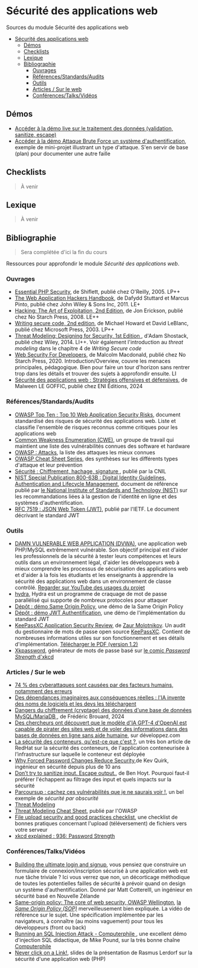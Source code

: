 # Sécurité des applications web

Sources du module Sécurité des applications web

- [Sécurité des applications web](#sécurité-des-applications-web)
  - [Démos](#démos)
  - [Checklists](#checklists)
  - [Lexique](#lexique)
  - [Bibliographie](#bibliographie)
    - [Ouvrages](#ouvrages)
    - [Références/Standards/Audits](#référencesstandardsaudits)
    - [Outils](#outils)
    - [Articles / Sur le web](#articles--sur-le-web)
    - [Conférences/Talks/Vidéos](#conférencestalksvidéos)


## Démos

- [Accéder à la démo live sur le traitement des données (validation, sanitize, escape)](./demo-live-validation-escape-sanitize/)
- [Accéder à la démo Attaque Brute Force un système d'authentification](./demo-brute-force/), exemple de mini-projet illustrant un type d'attaque. S'en servir de base (plan) pour documenter une autre faille


## Checklists

> À venir

## Lexique

> À venir

## Bibliographie

> Sera complétée d'ici la fin du cours

Ressources pour approfondir le module *Sécurité des applications web*.

### Ouvrages

- [Essential PHP Security](https://www.oreilly.com/library/view/essential-php-security/059600656X/), de Shiflett, publié chez O'Reilly, 2005. LP++
- [The Web Application Hackers Handbook](https://www.amazon.fr/Web-Application-Hackers-Handbook-Exploiting/dp/1118026470), de  Dafydd Stuttard et Marcus Pinto, publié chez John Wiley & Sons Inc, 2011. LE+
- [Hacking: The Art of Exploitation, 2nd Edition](https://www.amazon.fr/dp/1593271441/), de Jon Erickson, publié chez No Starch Press, 2008. LE++
- [Writing secure code, 2nd edition](https://www.amazon.com/Writing-Secure-Second-Developer-Practices/dp/0735617228), de  Michael Howard et David LeBlanc, publié chez Microsoft Press, 2003. LP++
- [Threat Modeling: Designing for Security, 1st Edition ](https://www.amazon.fr/Threat-Modeling-Designing-Adam-Shostack/dp/1118809998), d'Adam Shostack, publié chez Wiley, 2014. LI++. Voir également l'introduction au *threat modeling* dans le chapitre 4 de *Writing Secure code* 
- [Web Security For Developers](https://www.amazon.fr/Web-Security-Developers-Malcolm-McDonald/dp/1593279949), de Malcolm Macdonald, publié chez No Starch Press, 2020. Introduction/Overview, couvre les menaces principales, pédagogique. Bien pour faire un tour d'horizon sans rentrer trop dans les détails et trouver des sujets à approfondir ensuite. LI
- [Sécurité des applications web  : Stratégies offensives et défensives](https://www.editions-eni.fr/livre/securite-des-applications-web-strategies-offensives-et-defensives-9782409045127), de Malween LE GOFFIC, publié chez ENI Éditions, 2024

### Références/Standards/Audits

- [OWASP Top Ten : Top 10 Web Application Security Risks](https://owasp.org/www-project-top-ten/), document standardisé des risques de sécurité des applications web. Liste et classifie l'ensemble de risques reconnus comme critiques pour les applications web 
- [Common Weakness Enumeration (CWE)](https://cwe.mitre.org/about/index.html), un groupe de travail qui maintient une liste des vulnérabilités connues des software et hardware
- [OWASP : Attacks](https://owasp.org/www-community/attacks/), la liste des attaques les mieux connues
- [OWASP Cheat Sheet Series](https://cheatsheetseries.owasp.org/), des synthèses sur les différents types d'attaque et leur prévention
- [Sécurité : Chiffrement, hachage, signature ](https://www.cnil.fr/fr/securite-chiffrement-hachage-signature), publié par la CNIL
- [NIST Special Publication 800-63B : Digital Identity Guidelines, Authentication and Lifecycle Management](https://pages.nist.gov/800-63-3/sp800-63b.html), document de référence publié par [le National Institute of Standards and Technology (NIST)](https://fr.wikipedia.org/wiki/National_Institute_of_Standards_and_Technology) sur les recommandations liées à la gestion de l'identité en ligne et des systèmes d'authentification. 
- [RFC 7519 : JSON Web Token (JWT)](https://datatracker.ietf.org/doc/html/rfc7519), publié par l'IETF. Le document décrivant le standard JWT

### Outils

- [DAMN VULNERABLE WEB APPLICATION (DVWA)](https://github.com/digininja/DVWA), une application web PHP/MySQL extrêmement vulnérable. Son objectif principal est d'aider les professionnels de la sécurité à tester leurs compétences et leurs outils dans un environnement légal, d'aider les développeurs web à mieux comprendre les processus de sécurisation des applications web et d'aider à la fois les étudiants et les enseignants à apprendre la sécurité des applications web dans un environnement de classe contrôlé. [Regarder sur YouTube des usages du projet](https://www.youtube.com/results?search_query=Damn+Vulnerable+Web+Application+)
- [hydra](https://www.kali.org/tools/hydra/), Hydra est un programme de craquage de mot de passe parallélisé qui supporte de nombreux protocoles pour attaquer
- [Dépôt : démo Same Origin Policy](https://github.com/paul-schuhm/demo-same-origin-policy), une démo de la Same Origin Policy
- [Dépôt : démo JWT Authentification](https://github.com/paul-schuhm/demo-jwt), une démo de l'implémentation du standard JWT
- [KeePassXC Application Security Review](https://molotnikov.de/keepassxc-review), de [Zaur Molotnikov](https://molotnikov.de/cv). Un audit du gestionnaire de mots de passe open source [KeePassXC](https://github.com/keepassxreboot/keepassxc). Contient de nombreuses informations utiles sur son fonctionnement et ses détails d'implémentation. [Télécharger le PDF (version 1.2)](https://molotnikov.de/docs/KeePassXC-Review-V1-Molotnikov.pdf)
- [Xkpassword](https://beta.xkpasswd.net/), générateur de mots de passe basé sur [le comic *Password Strength* d'xkcd](https://xkcd.com/936/)


### Articles / Sur le web

- [74 % des cyberattaques sont causées par des facteurs humains, notamment des erreurs](https://securite.developpez.com/actu/355251/74-pourcent-des-cyberattaques-sont-causees-par-des-facteurs-humains-notamment-des-erreurs-le-vol-d-informations-d-identification-l-utilisation-abusive-de-privileges-d-acces-ou-l-ingenierie-sociale/)
- [Des dépendances imaginaires aux conséquences réelles : l'IA invente des noms de logiciels et les devs les téléchargent](https://intelligence-artificielle.developpez.com/actu/355826/Des-dependances-imaginaires-aux-consequences-reelles-l-IA-invente-des-noms-de-logiciels-et-les-devs-les-telechargent-des-dependances-logicielles-fictives-ont-ete-integrees-dans-des-projets-reels/)
- [Dangers du chiffrement (cryptage) des données d'une base de données MySQL/MariaDB ](https://www.developpez.net/forums/blogs/3170-sqlpro/b10593/dangers-chiffrement-cryptage-donnees-base-donnees-mysql-mariadb/), de Frédéric Brouard, 2024
- [Des chercheurs ont découvert que le modèle d'IA GPT-4 d'OpenAI est capable de pirater des sites web et de voler des informations dans des bases de données en ligne sans aide humaine](https://intelligence-artificielle.developpez.com/actu/355391/Des-chercheurs-ont-decouvert-que-le-modele-d-IA-GPT-4-d-OpenAI-est-capable-de-pirater-des-sites-web-et-de-voler-des-informations-dans-des-bases-de-donnees-en-ligne-sans-aide-humaine/), sur développez.com
- [La sécurité des conteneurs, qu'est-ce que c'est ?](https://www.redhat.com/fr/topics/security/container-security), un très bon article de RedHat sur la sécurité des conteneurs, de l'application conteneurisée à l’infrastructure sur laquelle le conteneur est déployée
- [Why Forced Password Changes Reduce Security](https://kevquirk.com/why-forced-password-changes-reduce-security/),de Kev Quirk, ingénieur en sécurité depuis plus de 10 ans
- [Don’t try to sanitize input. Escape output.](https://benhoyt.com/writings/dont-sanitize-do-escape/), de Ben Hoyt. Pourquoi faut-il préférer l'échappent au filtrage des input et quels impacts sur la sécurité
- [Parcoursup : cachez ces vulnérabilités que je ne saurais voir !](https://www.zdnet.fr/actualites/parcoursup-cachez-ces-vulnerabilites-que-je-ne-saurais-voir-39964054.htm), un bel exemple de *sécurité par obscurité*
- [Threat Modeling](https://fr.wikipedia.org/wiki/Mod%C3%A8le_de_menace)
- [Threat Modeling Cheat Sheet](https://cheatsheetseries.owasp.org/cheatsheets/Threat_Modeling_Cheat_Sheet.html), publié par l'OWASP
- [File upload security and good practices checklist](https://github.com/dilaouid/shitshit/blob/main/backend-good-practices-security/FILE_UPLOAD.md), une checklist de bonnes pratiques concernant l'upload (téléversement) de fichiers vers votre serveur
- [xkcd explained : 936: Password Strength](https://www.explainxkcd.com/wiki/index.php/936:_Password_Strength)

### Conférences/Talks/Vidéos

- [Building the ultimate login and signup](https://www.youtube.com/watch?v=E25KxLKwY-M&list=PLS3XEhTy6-Ale8Et6pxRR2I3LYNt8-rX3&index=18&t=1270s), vous pensiez que construire un formulaire de connexion/inscription sécurisé à une application web est nue tâche triviale ? Ici vous verrez que non, un décorticage méthodique de toutes les potentielles failles de sécurité à prévoir quand on design un système d'authentification. Donné par Matt Cotterelll, un ingénieur en sécurité basé en Nouvelle Zélande
- [Same-origin policy: The core of web security, OWASP Wellington](https://www.youtube.com/watch?v=zul8TtVS-64&list=PLS3XEhTy6-Ale8Et6pxRR2I3LYNt8-rX3&index=138), [la *Same Origin Policy (SOP)*](https://fr.wikipedia.org/wiki/Same-origin_policy) merveilleusement bien expliquée. La vidéo de référence sur le sujet. Une spécification implémentée par les navigateurs, à connaître (au moins vaguement) pour tous les développeurs (front ou back)
- [Running an SQL Injection Attack - Computerphile ](https://www.youtube.com/watch?v=ciNHn38EyRc), une excellent démo d'injection SQL didactique, de Mike Pound, sur la très bonne chaîne [Computerphile](https://www.youtube.com/@Computerphile)
- [Never click on a Link!](http://talks.php.net/show/penguicon1/1), slides de la présentation de Rasmus Lerdorf sur la sécurité d'une application web (PHP)
